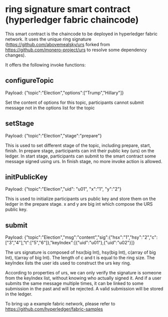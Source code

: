 # ring signature smart contract (hyperledger fabric chaincode)

This smart contract is the chaincode to be deployed in hyperledger fabric network. It uses the unique ring signature (https://github.com/abovemealsky/urs forked from https://github.com/monero-project/urs to resolve some dependency changes).


It offers the following invoke functions:

## configureTopic
Payload: {"topic":"Election","options":["Trump","Hillary"]}

Set the content of options for this topic, participants cannot submit message not in the options list for the topic

## setStage
Payload: {"topic":"Election","stage":"prepare"}

This is used to set different stage of the topic, including prepare, start, finish. In prepare stage, participants can init their public key (urs) on the ledger. In start stage, participants can submit to the smart contract some message signed using urs. In finish stage, no more invoke action is allowed.

## initPublicKey
Payload: {"topic":"Election","uid": "u01", "x":"1", "y":"2"}

This is used to initialize participants urs public key and store them on the ledger in the prepare stage. x and y are big int which compose the URS public key.

## submit
Payload: {"topic":"Election","msg":"content","sig":{"hsx":"1","hsy":"2","c":["3","4"],"t":["5","6"]},"keyIndex":[{"uid":"u01"},{"uid":"u02"}]}

The urs signature is composed of hsx(big Int), hsy(big Int), c(array of big Int), t(array of big Int). The length of c and t is equal to the ring size. The keyIndex lists the user ids used to construct the urs key ring.

According to properties of urs, we can only verify the signature is someone from the keyIndex list, without knowing who actually signed it. And if a user submits the same message multiple times, it can be linked to some submission in the past and will be rejected. A valid submission will be stored in the ledger.


To bring up a example fabric network, please refer to https://github.com/hyperledger/fabric-samples

